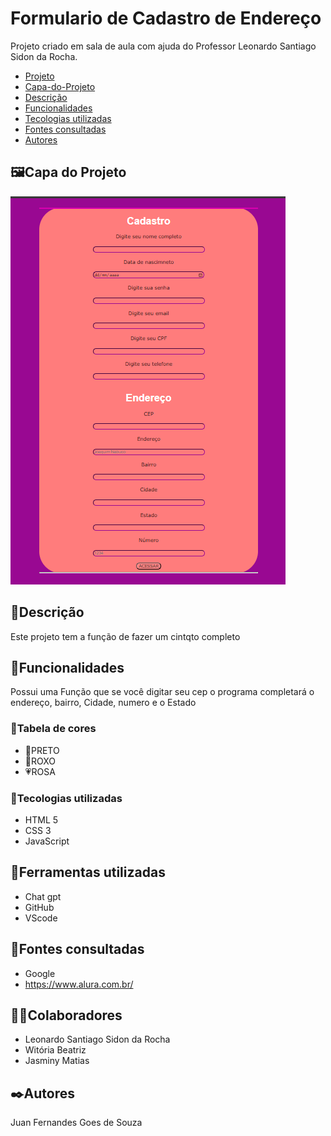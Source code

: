 # Formulario de Cadastro de Endereço
Projeto criado em sala de aula com ajuda do Professor Leonardo Santiago Sidon da Rocha.

* [Projeto](#Formulario-de-Cadastro-de-Endereco)
* [Capa-do-Projeto](#capa-do-projeto) 
* [Descrição](#descrição)   
* [Funcionalidades](#funcionalidades)  
* [Tecologias utilizadas](#tecologias-utilizadas)  
* [Fontes consultadas](#fontes-consultadas)  
* [Autores](#autores)
## 🖼️Capa do Projeto

<img src="imgs/capadoprojeto.png">


## 📄Descrição

Este projeto tem a função de fazer um cintqto completo
## 👾Funcionalidades

Possui uma Função que se você digitar seu cep o programa completará o endereço, bairro, Cidade, numero e o Estado


### 🎨Tabela de cores

* 🖤PRETO 
* 💜ROXO
* 💗ROSA

### 🤖Tecologias utilizadas
* HTML 5
* CSS 3
* JavaScript
## 🔧Ferramentas utilizadas
* Chat gpt
* GitHub
* VScode
## 🔗Fontes consultadas
* Google
* https://www.alura.com.br/
## 🤜🤛Colaboradores
* Leonardo Santiago Sidon da Rocha
* Witória Beatriz
* Jasminy Matias

## ✒️Autores
Juan Fernandes Goes de Souza
